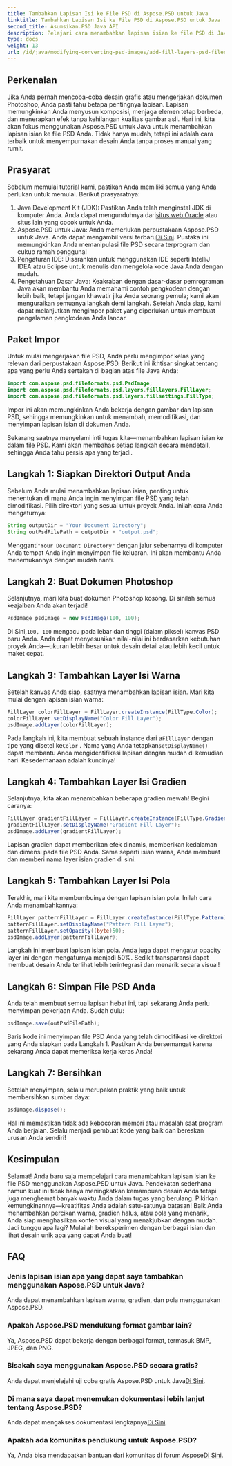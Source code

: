 ```yaml
---
title: Tambahkan Lapisan Isi ke File PSD di Aspose.PSD untuk Java
linktitle: Tambahkan Lapisan Isi ke File PSD di Aspose.PSD untuk Java
second_title: Asumsikan.PSD Java API
description: Pelajari cara menambahkan lapisan isian ke file PSD di Java menggunakan Aspose.PSD dengan panduan langkah demi langkah kami. Sempurnakan desain Anda.
type: docs
weight: 13
url: /id/java/modifying-converting-psd-images/add-fill-layers-psd-files/
---
```

## Perkenalan
Jika Anda pernah mencoba-coba desain grafis atau mengerjakan dokumen Photoshop, Anda pasti tahu betapa pentingnya lapisan. Lapisan memungkinkan Anda menyusun komposisi, menjaga elemen tetap berbeda, dan menerapkan efek tanpa kehilangan kualitas gambar asli. Hari ini, kita akan fokus menggunakan Aspose.PSD untuk Java untuk menambahkan lapisan isian ke file PSD Anda. Tidak hanya mudah, tetapi ini adalah cara terbaik untuk menyempurnakan desain Anda tanpa proses manual yang rumit.
## Prasyarat
Sebelum memulai tutorial kami, pastikan Anda memiliki semua yang Anda perlukan untuk memulai. Berikut prasyaratnya:
1.  Java Development Kit (JDK): Pastikan Anda telah menginstal JDK di komputer Anda. Anda dapat mengunduhnya dari[situs web Oracle](https://www.oracle.com/java/technologies/javase-jdk11-downloads.html) atau situs lain yang cocok untuk Anda.
2.  Aspose.PSD untuk Java: Anda memerlukan perpustakaan Aspose.PSD untuk Java. Anda dapat mengambil versi terbaru[Di Sini](https://releases.aspose.com/psd/java/). Pustaka ini memungkinkan Anda memanipulasi file PSD secara terprogram dan cukup ramah pengguna!
3. Pengaturan IDE: Disarankan untuk menggunakan IDE seperti IntelliJ IDEA atau Eclipse untuk menulis dan mengelola kode Java Anda dengan mudah.
4. Pengetahuan Dasar Java: Keakraban dengan dasar-dasar pemrograman Java akan membantu Anda memahami contoh pengkodean dengan lebih baik, tetapi jangan khawatir jika Anda seorang pemula; kami akan menguraikan semuanya langkah demi langkah.
Setelah Anda siap, kami dapat melanjutkan mengimpor paket yang diperlukan untuk membuat pengalaman pengkodean Anda lancar.
## Paket Impor
Untuk mulai mengerjakan file PSD, Anda perlu mengimpor kelas yang relevan dari perpustakaan Aspose.PSD. Berikut ini ikhtisar singkat tentang apa yang perlu Anda sertakan di bagian atas file Java Anda:
```java
import com.aspose.psd.fileformats.psd.PsdImage;
import com.aspose.psd.fileformats.psd.layers.filllayers.FillLayer;
import com.aspose.psd.fileformats.psd.layers.fillsettings.FillType;
```
Impor ini akan memungkinkan Anda bekerja dengan gambar dan lapisan PSD, sehingga memungkinkan untuk menambah, memodifikasi, dan menyimpan lapisan isian di dokumen Anda.

Sekarang saatnya menyelami inti tugas kita—menambahkan lapisan isian ke dalam file PSD. Kami akan membahas setiap langkah secara mendetail, sehingga Anda tahu persis apa yang terjadi.
## Langkah 1: Siapkan Direktori Output Anda
Sebelum Anda mulai menambahkan lapisan isian, penting untuk menentukan di mana Anda ingin menyimpan file PSD yang telah dimodifikasi. Pilih direktori yang sesuai untuk proyek Anda. Inilah cara Anda mengaturnya:
```java
String outputDir = "Your Document Directory";
String outPsdFilePath = outputDir + "output.psd";
```
 Mengganti`"Your Document Directory"` dengan jalur sebenarnya di komputer Anda tempat Anda ingin menyimpan file keluaran. Ini akan membantu Anda menemukannya dengan mudah nanti.
## Langkah 2: Buat Dokumen Photoshop
Selanjutnya, mari kita buat dokumen Photoshop kosong. Di sinilah semua keajaiban Anda akan terjadi!
```java
PsdImage psdImage = new PsdImage(100, 100);
```
 Di Sini,`100, 100` mengacu pada lebar dan tinggi (dalam piksel) kanvas PSD baru Anda. Anda dapat menyesuaikan nilai-nilai ini berdasarkan kebutuhan proyek Anda—ukuran lebih besar untuk desain detail atau lebih kecil untuk maket cepat.
## Langkah 3: Tambahkan Layer Isi Warna
Setelah kanvas Anda siap, saatnya menambahkan lapisan isian. Mari kita mulai dengan lapisan isian warna:
```java
FillLayer colorFillLayer = FillLayer.createInstance(FillType.Color);
colorFillLayer.setDisplayName("Color Fill Layer");
psdImage.addLayer(colorFillLayer);
```
 Pada langkah ini, kita membuat sebuah instance dari a`FillLayer` dengan tipe yang disetel ke`Color` . Nama yang Anda tetapkan`setDisplayName()` dapat membantu Anda mengidentifikasi lapisan dengan mudah di kemudian hari. Kesederhanaan adalah kuncinya!
## Langkah 4: Tambahkan Layer Isi Gradien
Selanjutnya, kita akan menambahkan beberapa gradien mewah! Begini caranya:
```java
FillLayer gradientFillLayer = FillLayer.createInstance(FillType.Gradient);
gradientFillLayer.setDisplayName("Gradient Fill Layer");
psdImage.addLayer(gradientFillLayer);
```
Lapisan gradien dapat memberikan efek dinamis, memberikan kedalaman dan dimensi pada file PSD Anda. Sama seperti isian warna, Anda membuat dan memberi nama layer isian gradien di sini.
## Langkah 5: Tambahkan Layer Isi Pola
Terakhir, mari kita membumbuinya dengan lapisan isian pola. Inilah cara Anda menambahkannya:
```java
FillLayer patternFillLayer = FillLayer.createInstance(FillType.Pattern);
patternFillLayer.setDisplayName("Pattern Fill Layer");
patternFillLayer.setOpacity((byte)50);
psdImage.addLayer(patternFillLayer);
```
Langkah ini membuat lapisan isian pola. Anda juga dapat mengatur opacity layer ini dengan mengaturnya menjadi 50%. Sedikit transparansi dapat membuat desain Anda terlihat lebih terintegrasi dan menarik secara visual!
## Langkah 6: Simpan File PSD Anda
Anda telah membuat semua lapisan hebat ini, tapi sekarang Anda perlu menyimpan pekerjaan Anda. Sudah dulu:
```java
psdImage.save(outPsdFilePath);
```
Baris kode ini menyimpan file PSD Anda yang telah dimodifikasi ke direktori yang Anda siapkan pada Langkah 1. Pastikan Anda bersemangat karena sekarang Anda dapat memeriksa kerja keras Anda!
## Langkah 7: Bersihkan
Setelah menyimpan, selalu merupakan praktik yang baik untuk membersihkan sumber daya:
```java
psdImage.dispose();
```
Hal ini memastikan tidak ada kebocoran memori atau masalah saat program Anda berjalan. Selalu menjadi pembuat kode yang baik dan bereskan urusan Anda sendiri!
## Kesimpulan
Selamat! Anda baru saja mempelajari cara menambahkan lapisan isian ke file PSD menggunakan Aspose.PSD untuk Java. Pendekatan sederhana namun kuat ini tidak hanya meningkatkan kemampuan desain Anda tetapi juga menghemat banyak waktu Anda dalam tugas yang berulang. Pikirkan kemungkinannya—kreatifitas Anda adalah satu-satunya batasan! Baik Anda menambahkan percikan warna, gradien halus, atau pola yang menarik, Anda siap menghasilkan konten visual yang menakjubkan dengan mudah.
Jadi tunggu apa lagi? Mulailah bereksperimen dengan berbagai isian dan lihat desain unik apa yang dapat Anda buat!
## FAQ
### Jenis lapisan isian apa yang dapat saya tambahkan menggunakan Aspose.PSD untuk Java?
Anda dapat menambahkan lapisan warna, gradien, dan pola menggunakan Aspose.PSD.
### Apakah Aspose.PSD mendukung format gambar lain?
Ya, Aspose.PSD dapat bekerja dengan berbagai format, termasuk BMP, JPEG, dan PNG.
### Bisakah saya menggunakan Aspose.PSD secara gratis?
Anda dapat menjelajahi uji coba gratis Aspose.PSD untuk Java[Di Sini](https://releases.aspose.com/).
### Di mana saya dapat menemukan dokumentasi lebih lanjut tentang Aspose.PSD?
 Anda dapat mengakses dokumentasi lengkapnya[Di Sini](https://reference.aspose.com/psd/java/).
### Apakah ada komunitas pendukung untuk Aspose.PSD?
 Ya, Anda bisa mendapatkan bantuan dari komunitas di forum Aspose[Di Sini](https://forum.aspose.com/c/psd/34).